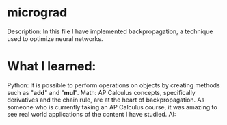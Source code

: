 # micrograd
Description: In this file I have implemented backpropagation, a technique used to optimize neural networks.

# What I learned:
Python:
It is possible to perform operations on objects by creating methods such as "__add__" and "__mul__".
Math:
AP Calculus concepts, specifically derivatives and the chain rule, are at the heart of backpropagation. As someone who is currently taking an AP Calculus course, it was amazing to see real world applications of the content I have studied.
AI:
